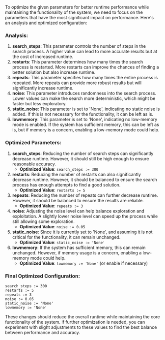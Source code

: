 To optimize the given parameters for better runtime performance while maintaining the functionality of the system, we need to focus on the parameters that have the most significant impact on performance. Here's an analysis and optimized configuration:

### Analysis:
1. **search_steps**: This parameter controls the number of steps in the search process. A higher value can lead to more accurate results but at the cost of increased runtime.
2. **restarts**: This parameter determines how many times the search process is restarted. More restarts can improve the chances of finding a better solution but also increase runtime.
3. **repeats**: This parameter specifies how many times the entire process is repeated. More repeats can provide more robust results but will significantly increase runtime.
4. **noise**: This parameter introduces randomness into the search process. Lower values can make the search more deterministic, which might be faster but less exploratory.
5. **static_noise**: This parameter is set to 'None', indicating no static noise is added. If this is not necessary for the functionality, it can be left as is.
6. **lowmemory**: This parameter is set to 'None', indicating no low-memory mode is enabled. If the system has sufficient memory, this can be left as is, but if memory is a concern, enabling a low-memory mode could help.

### Optimized Parameters:
1. **search_steps**: Reducing the number of search steps can significantly decrease runtime. However, it should still be high enough to ensure reasonable accuracy.
   - **Optimized Value**: `search_steps := 300`
2. **restarts**: Reducing the number of restarts can also significantly decrease runtime. However, it should be balanced to ensure the search process has enough attempts to find a good solution.
   - **Optimized Value**: `restarts := 5`
3. **repeats**: Reducing the number of repeats can further decrease runtime. However, it should be balanced to ensure the results are reliable.
   - **Optimized Value**: `repeats := 3`
4. **noise**: Adjusting the noise level can help balance exploration and exploitation. A slightly lower noise level can speed up the process while still allowing some exploration.
   - **Optimized Value**: `noise := 0.05`
5. **static_noise**: Since it is currently set to 'None', and assuming it is not critical for the functionality, it can remain unchanged.
   - **Optimized Value**: `static_noise := 'None'`
6. **lowmemory**: If the system has sufficient memory, this can remain unchanged. However, if memory usage is a concern, enabling a low-memory mode could help.
   - **Optimized Value**: `lowmemory := 'None'` (or enable if necessary)

### Final Optimized Configuration:
```plaintext
search_steps := 300
restarts := 5
repeats := 3
noise := 0.05
static_noise := 'None'
lowmemory := 'None'
```

These changes should reduce the overall runtime while maintaining the core functionality of the system. If further optimization is needed, you can experiment with slight adjustments to these values to find the best balance between performance and accuracy.